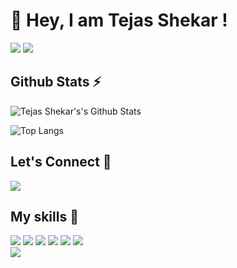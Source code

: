 <h1>👋  Hey, I am Tejas Shekar !</h1>

![](https://komarev.com/ghpvc/?username=TejasShekar&color=brightgreen)
[![](https://img.shields.io/github/followers/TejasShekar?label=GitHub%20Followers)](https://github.com/TejasShekar)


## Github Stats ⚡

![Tejas Shekar's's Github Stats](https://github-readme-stats.vercel.app/api?username=TejasShekar&theme=dark)

![Top Langs](https://github-readme-stats.vercel.app/api/top-langs/?username=TejasShekar)


## Let's Connect 🔗

[![](https://img.shields.io/twitter/follow/tejas_shekar?style=for-the-badge&logo=twitter)](https://twitter.com/tejas_shekar)


## My skills 🚀

![](https://img.shields.io/badge/HTML5-E34F26?style=for-the-badge&logo=html5&logoColor=white)
![](https://img.shields.io/badge/CSS3-1572B6?style=for-the-badge&logo=css3&logoColor=white)
![](https://img.shields.io/badge/JavaScript-F7DF1E?style=for-the-badge&logo=javascript&logoColor=white)
![](https://img.shields.io/badge/react-%2320232a.svg?style=for-the-badge&logo=react&logoColor=%2361DAFB)
![](https://img.shields.io/badge/Visual_Studio_Code-0078D4?style=for-the-badge&logo=visual%20studio%20code&logoColor=white)
![](https://img.shields.io/badge/Git-F05032?style=for-the-badge&logo=git&logoColor=white)  
![](https://img.shields.io/badge/Markdown-000000?style=for-the-badge&logo=markdown&logoColor=white)
